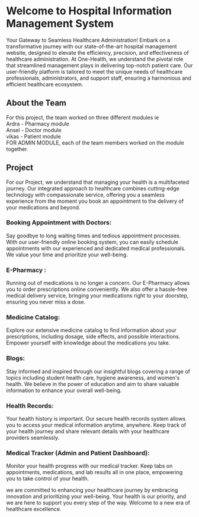 <h1>Welcome to Hospital Information Management System</h1>

<p>Your Gateway to Seamless Healthcare Administration! Embark on a transformative journey with our state-of-the-art hospital management website,
designed to elevate the efficiency, precision, and effectiveness of healthcare administration. 
At One-Health, we understand the pivotal role that streamlined management plays in delivering top-notch patient care. Our user-friendly platform is tailored to meet the unique needs of healthcare professionals, 
administrators, and support staff, ensuring a harmonious and efficient healthcare ecosystem.</p>


<h2>About the Team</h2>
<p>For this project,  the team worked on three different modules ie <br>
Ardra - Pharmacy module <br>
Ansel - Doctor module <br>
vikas - Patient module <br>
FOR ADMIN MODULE, each of the team members worked on the module together.
</p>

<h2>Project</h2>
<p>
For our Project, we understand that managing your health is a multifaceted journey. Our integrated approach to healthcare combines cutting-edge technology with compassionate service, offering you a seamless experience from the moment you book an appointment to the delivery of your medications and beyond.
<BR>
<h3>Booking Appointment with Doctors:</h3>
Say goodbye to long waiting times and tedious appointment processes. With our user-friendly online booking system, you can easily schedule appointments with our experienced and dedicated medical professionals. We value your time and prioritize your well-being.
<BR>
<h3>E-Pharmacy :</h3>
Running out of medications is no longer a concern. Our E-Pharmacy allows you to order prescriptions online conveniently. We also offer a hassle-free medical delivery service, bringing your medications right to your doorstep, ensuring you never miss a dose.
<BR>
<h3>Medicine Catalog:</h3>
Explore our extensive medicine catalog to find information about your prescriptions, including dosage, side effects, and possible interactions. Empower yourself with knowledge about the medications you take.
<BR>
<h3>Blogs:</h3>
Stay informed and inspired through our insightful blogs covering a range of topics including student health care, hygiene awareness, and women's health. We believe in the power of education and aim to share valuable information to enhance your overall well-being.

<h3>Health Records:</h3>
Your health history is important. Our secure health records system allows you to access your medical information anytime, anywhere. Keep track of your health journey and share relevant details with your healthcare providers seamlessly.

<h3>Medical Tracker (Admin and Patient Dashboard):</h3>
Monitor your health progress with our medical tracker. Keep tabs on appointments, medications, and lab results all in one place, empowering you to take control of your health.

we are committed to enhancing your healthcare journey by embracing innovation and prioritizing your well-being. Your health is our priority, and we are here to support you every step of the way. Welcome to a new era of healthcare excellence.
</p>
